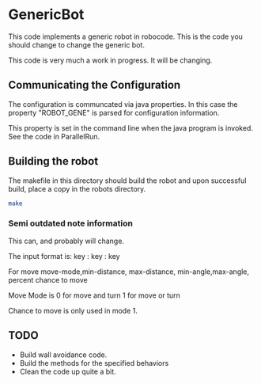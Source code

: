 # GenericBot #

This code implements a generic robot in robocode.
This is the code you should change to change the generic bot.

This code is very much a work in progress.  It will be changing.

## Communicating the Configuration ##
The configuration is communcated via java properties.  In this case the property "ROBOT_GENE" is parsed for configuration information.

This property is set in the command line when the java program is invoked.  See the code in ParallelRun.

## Building the robot ##

The makefile in this directory should build the robot and upon successful build, place a copy in the robots directory.

```bash
make
```

### Semi outdated note information ###

This can, and probably will change.

The input format is:
key : key : key

For move
move-mode,min-distance, max-distance, min-angle,max-angle, percent chance to move

Move Mode is 0 for move and turn
             1 for move or turn

Chance to move is only used in mode 1.

## TODO ##
  * Build wall avoidance code.
  * Build the methods for the specified behaviors
  * Clean the code up quite a bit.
